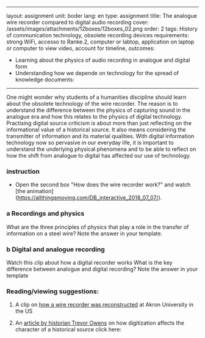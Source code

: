 ---
layout: assignment
unit: boder
lang: en
type: assignment
title: The analogue wire recorder compared to digital audio recording
cover: /assets/images/attachments/12boxes/12boxes_02.png
order: 2
tags: History of communication technology, obsolete recording devices
requirements: strong WiFi, accesso to Ranke.2, computer or labtop, application on laptop or computer to view video, account for timeline,
outcomes:
  - Learning about the physics of audio recording in analogue and digital form
  - Understanding how we depende on technology for the spread of knowledge
 documents:
 ---
One might wonder why students of a humanities discipline should learn about the obsolete technology of the wire recorder. The reason is to understand the difference between the physics of capturing sound in the analogue era and how this relates to the physics of digital technology. Practising digital source criticism is about more than just reflecting on the informational value of a historical source. It also means considering the transmitter of information and its material qualities. With digital information technology now so pervasive in our everyday life, it is important to understand the underlying physical phenomena and to be able to reflect on how the shift from analogue to digital has affected our use of technology. 
<!-- more -->


<!-- briefing-student -->
### instruction
<!-- section-contents -->
-	Open the second box "How does the wire recorder work?" and watch [the animation] (https://allthingsmoving.com/DB_interactive_2018_07_07/).
<!-- section -->

### a Recordings and physics
<!-- section-contents -->
What are the three principles of physics that play a role in the transfer of information on  a steel wire?
Note the answer in your template.

<!-- section -->
### b Digital and analogue recording
<!-- section-contents -->
Watch this clip about how a digital recorder works
What is the key difference between analogue and digital recording?
Note the answer in your template

<!-- section -->
### Reading/viewing  suggestions:  
<!-- section-contents -->

  1. A clip on [how a wire recorder was reconstructed](https://www.youtube.com/watch?v=sOyOH_kWAdQ) at Akron
     University in the US

  2. An [article by historian Trevor Owens](http://www.trevorowens.org/2015/12/digital-sources-digital-archives-the-evidentiary-basis-of-digital-history-draft/) on how digitization
     affects the character of a historical source click here:
